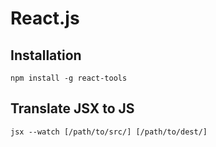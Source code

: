 React.js
========


Installation
--------------------------------------------------
`npm install -g react-tools`


Translate JSX to JS
--------------------------------------------------
`jsx --watch [/path/to/src/] [/path/to/dest/]`